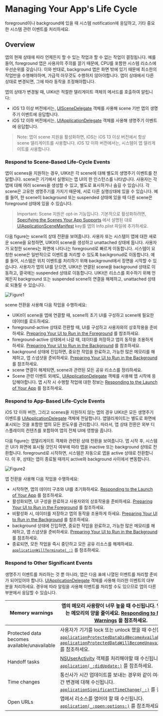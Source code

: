 # Managing Your App's Life Cycle

foreground이나 background에 있을 때 시스템 notification에 응답하고, 기타 중요한 시스템 관련 이벤트를 처리하세요.

## Overview

앱의 현재 상태에 따라 언제든지 할 수 있는 작업과 할 수 없는 작업이 결정됩니다. 예를 들어, foreground 앱은 사용자의 주의를 끌기 때문에, CPU를 포함한 시스템 리소스에 우선순위를 갖습니다. 이와 반대로, background 앱은 화면 밖에 있기 때문에 최소한의 작업만을 수행해야하며, 가급적 아무것도 수행하지 않아야합니다. 앱이 상태에서 다른 상태로 변경되면, 그에 따라 동작을 조정해야합니다.

앱의 상태가 변경될 때, UIKit은 적절한 델리게이트 객체의 메서드를 호출하여 알립니다:

- iOS 13 이상 버전에서는, [UISceneDelegate](https://developer.apple.com/documentation/uikit/uiscenedelegate) 객체를 사용해 scene 기반 앱의 생명주기 이벤트에 응답합니다.
- iOS 12 이하 버전에서는, [UIApplicationDelegate](https://developer.apple.com/documentation/uikit/uiapplicationdelegate) 객체를 사용해 생명주기 이벤트에 응답합니다.

> Note: 앱이 scene 지원을 활성화하면, iOS는 iOS 13 이상 버전에서 항상 scene 델리게이트를 사용합니다. iOS 12 이하 버전에서는, 시스템이 앱 델리게이트를 사용합니다.

### Respond to Scene-Based Life-Cycle Events

앱이 scenes을 지원하는 경우, UIKit은 각 scene에 대해 별도의 생명주기 이벤트를 전달합니다. scene은 기기에서 실행되는 앱 UI의 한 인스턴스를 나타냅니다. 사용자는 각 앱에 대해 여러 scenes을 생성할 수 있고, 별도로 표시하거나 숨길 수 있습니다. 각 scene은 고유한 생명주기를 가지기 때문에, 서로 다른 실행상태에 있을 수 있습니다. 예를 들어, 한 scene이 background 또는 suspended 상태에 있을 때 다른 scene은 foreground 상태에 있을 수 있습니다.

> Important:  Scene 지원은 opt-in 기능입니다. 기본적으로 활성화하려면, [Specifying the Scenes Your App Supports](https://developer.apple.com/documentation/uikit/app_and_environment/scenes/specifying_the_scenes_your_app_supports) 에서 설명된 대로 [UIApplicationSceneManifest](https://developer.apple.com/documentation/bundleresources/information_property_list/uiapplicationscenemanifest) key를 앱의 Info.plist 파일에 추가하세요.

다음 figure는 scene의 상태 전환을 보여줍니다. 사용자 또는 시스템이 앱에 대한 새로운 scene을 요청하면, UIKit이 scene을 생성하고 unattached 상태에 둡니다. 사용자가 요청한 scenes는 화면에 나타나는 foreground로 빠르게 이동합니다. 시스템이 요청한 scene은 일반적으로 이벤트를 처리할 수 있도록 backgronud로 이동합니다. 예를 들어, 시스템은 위치 이벤트를 처리하기 위해 background에서 장면을 시작할 수 있습니다. 사용자가 앱의 UI를 닫으면, UIKit은 연결된 scene을 background 상태로 이동하고, 결국에는 suspended 상태로 이동합니다. UIKit은 리소스를 회수하기 위해 언제든지 background 또는 suspended scene의 연결을 해제하고, unattached 상태로 되돌릴 수 있습니다.

![Figure1](Managing-Your-Apps-Life-Cycle-figure1)

scene 전환을 사용해 다음 작업을 수행하세요:

- UIKit이 scene을 앱에 연결할 때, scene의 초기 UI를 구성하고 scene에 필요한 데이터를 로드하세요.
- foreground-active 상태로 전환할 때, UI를 구성하고 사용자와의 상호작용을 준비하세요. [Preparing Your UI to Run in the Foreground](https://developer.apple.com/documentation/uikit/app_and_environment/scenes/preparing_your_ui_to_run_in_the_foreground) 를 참조하세요.
- foreground-active 상태에서 나갈 때, 데이터를 저장하고 앱의 동작을 조용하게 하세요. [Preparing Your UI to Run in the Background](https://developer.apple.com/documentation/uikit/app_and_environment/scenes/preparing_your_ui_to_run_in_the_background) 를 참조하세요.
- background 상태에 진입하면, 중요한 작업을 완료하고, 가능한 많은 메모리를 해제하고, 앱 스냅샷을 준비하세요. [Preparing Your UI to Run in the Background](https://developer.apple.com/documentation/uikit/app_and_environment/scenes/preparing_your_ui_to_run_in_the_background) 를 참조하세요.
- scene 연결이 해제되면, scene과 관련된 모든 공유 리소스를 정리하세요.
- Scene 관련 이벤트 외에도, [UIApplicationDelegate](https://developer.apple.com/documentation/uikit/uiapplicationdelegate) 객체를 사용해 앱 시작에 응답해야합니다. 앱 시작 시 수행할 작업에 대한 정보는 [Responding to the Launch of Your App](https://developer.apple.com/documentation/uikit/app_and_environment/responding_to_the_launch_of_your_app) 를 참조하세요.

### Respond to App-Based Life-Cycle Events

iOS 12 이하 버전, 그리고 scenes을 지원하지 않는 앱의 경우 UIKit은 모든 생명주기 이벤트를  [UIApplicationDelegate](https://developer.apple.com/documentation/uikit/uiapplicationdelegate) 객체에 전달합니다. 앱델리게이트는 별도로 화면에 표시되는 것을 포함한 앱의 모든 윈도우를 관리합니다. 따라서, 앱 상태 전환은 외부 디스플레이의 컨텐츠를 포함하여 앱의 전체 UI에 영향을 줍니다.

다음 figure는 앱델리게이트 객체와 관련된 상태 전환을 보여줍니다. 앱 시작 후, 시스템은 UI가 화면에 표시될 것인지 여부에 따라 앱을 inactive 또는 background 상태로 전환합니다. foreground로 시작하면, 시스템은 자동으로 앱을 active 상태로 전환합니다. 이 후, 상태는 앱이 종료될 때까지 active와 background 사이에서 변동합니다.

![Figure2](Managing-Your-Apps-Life-Cycle-figure2)

앱 전환을 사용해 다음 작업을 수행하세요:

- 시작하면, 앱의 데이터 구조와 UI를 초기화하세요. [Responding to the Launch of Your App](https://developer.apple.com/documentation/uikit/app_and_environment/responding_to_the_launch_of_your_app) 를 참조하세요.
- 활성화되면, UI 구성을 완료하고 사용자와의 상호작용을 준비하세요. [Preparing Your UI to Run in the Foreground](https://developer.apple.com/documentation/uikit/app_and_environment/scenes/preparing_your_ui_to_run_in_the_foreground) 를 참조하세요.
- 비활성화 시, 데이터를 저장하고 앱의 동작을 조용하게 하세요. [Preparing Your UI to Run in the Background](https://developer.apple.com/documentation/uikit/app_and_environment/scenes/preparing_your_ui_to_run_in_the_background) 를 참조하세요.
- background 상태에 진입하면, 중요한 작업을 완료하고, 가능한 많은 메모리를 해제하고, 앱 스냅샷을 준비하세요. [Preparing Your UI to Run in the Background](https://developer.apple.com/documentation/uikit/app_and_environment/scenes/preparing_your_ui_to_run_in_the_background) 를 참조하세요.
- 종료되면, 모든 작업을 즉시 중단하고 모든 공유 리소스를 해제하세요. [`applicationWillTerminate(_:)`](https://developer.apple.com/documentation/uikit/uiapplicationdelegate/1623111-applicationwillterminate) 를 참조하세요.

### Respond to Other Significant Events

생명주기 이벤트를 처리하는 것 뿐 아니라, 앱은 다음 표에 나열된 이벤트를 처리할 준비가 되어있어야 합니다. [UIApplicationDelegate](https://developer.apple.com/documentation/uikit/uiapplicationdelegate) 객체를 사용해 이러한 이벤트의 대부분을 처리하세요. 경우에 따라 알림을 사용해 이벤트를 처리할 수도 있으므로 앱의 다른 부분에서 응답할 수 있습니다.

| Memory warnings                              | 앱의 메모리 사용량이 너무 높을 때 수신됩니다. 앱이 사용하는 메모리의 양을 줄이세요. [Responding to Memory Warnings](https://developer.apple.com/documentation/uikit/app_and_environment/managing_your_app_s_life_cycle/responding_to_memory_warnings) 을 참조하세요. |
| -------------------------------------------- | ------------------------------------------------------------ |
| Protected data becomes available/unavailable | 사용자가 기기를 lock 또는 unlock 했을 때 수신됩니다. [`applicationProtectedDataDidBecomeAvailable(_:)`](https://developer.apple.com/documentation/uikit/uiapplicationdelegate/1623044-applicationprotecteddatadidbecom) 와 [`applicationProtectedDataWillBecomeUnavailable(_:)`](https://developer.apple.com/documentation/uikit/uiapplicationdelegate/1623019-applicationprotecteddatawillbeco) 를 참조하세요. |
| Handoff tasks                                | [NSUserActivity](https://developer.apple.com/documentation/foundation/nsuseractivity) 객체를 처리해야할 때 수신됩니다. [`application(_:didUpdate:)`](https://developer.apple.com/documentation/uikit/uiapplicationdelegate/1622963-application) 를 참조하세요. |
| Time changes                                 | 통신사가 시간 업데이트를 보내는 경우와 같이 여러 다른 시간 변경에 대해 수신됩니다. [`applicationSignificantTimeChange(_:)`](https://developer.apple.com/documentation/uikit/uiapplicationdelegate/1622992-applicationsignificanttimechange) 를 참조하세요. |
| Open URLs                                    | 앱에서 리소스를 열어야 할 때 수신됩니다. [`application(_:open:options:)`](https://developer.apple.com/documentation/uikit/uiapplicationdelegate/1623112-application) 를 참조하세요. |
